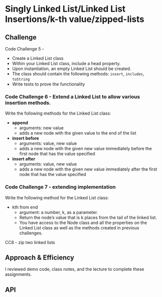 # Singly Linked List/Linked List Insertions/k-th value/zipped-lists


## Challenge

Code Challenge 5 -

* Create a Linked List class
* Within your Linked List class, include a head property.
* Upon instantiation, an empty Linked List should be created.
* The class should contain the following methods: `insert`, `includes`, `toString`
* Write tests to prove the functionality

### Code Challenge 6 - Extend a Linked List to allow various insertion methods.

Write the following methods for the Linked List class:

* **append**
  * arguments: new value
  * adds a new node with the given value to the end of the list
* **insert before**
  * arguments: value, new value
  * adds a new node with the given new value immediately before the first node that has the value specified
* **insert after**
  * arguments: value, new value
  * adds a new node with the given new value immediately after the first node that has the value specified

### Code Challenge 7 - extending implementation

Write the following method for the Linked List class:

* kth from end
  * argument: a number, k, as a parameter.
  * Return the node’s value that is k places from the tail of the linked list.
  * You have access to the Node class and all the properties on the Linked List class as well as the methods created in previous challenges.

CC8 - zip two linked lists

## Approach & Efficiency
<!-- What approach did you take? Why? What is the Big O space/time for this approach? -->
I reviewed demo code, class notes, and the lecture to complete these assignments.

## API

